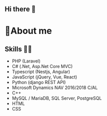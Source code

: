 ## Hi there 👋
# 📝About me
## Skills 🧰💡
- PHP (Laravel)
- C# (.Net, Asp.Net Core MVC)
- Typescript (Nestjs, Angular)
- JavaScript (jQuery, Vue, React)
- Python (django REST API)
- Microsoft Dynamics NAV 2016/2018 C/AL
- C++
- MySQL / MariaDB, SQL Server, PostgreSQL
- HTML
- CSS


<!--
**buenconsejosteph/buenconsejosteph** is a ✨ _special_ ✨ repository because its `README.md` (this file) appears on your GitHub profile.

Here are some ideas to get you started:

- 🔭 I’m currently working on ...
- 🌱 I’m currently learning ...
- 👯 I’m looking to collaborate on ...
- 🤔 I’m looking for help with ...
- 💬 Ask me about ...
- 📫 How to reach me: ...
- 😄 Pronouns: ...
- ⚡ Fun fact: ...
-->
